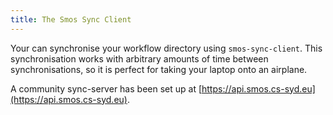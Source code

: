 ```yaml
---
title: The Smos Sync Client
---
```


Your can synchronise your workflow directory using `smos-sync-client`.
This synchronisation works with arbitrary amounts of time between synchronisations,
so it is perfect for taking your laptop onto an airplane.

A community sync-server has been set up at [https://api.smos.cs-syd.eu](https://api.smos.cs-syd.eu).

